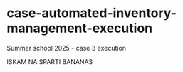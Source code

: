 # case-automated-inventory-management-execution
Summer school 2025 - case 3 execution

ISKAM NA SPARTI BANANAS